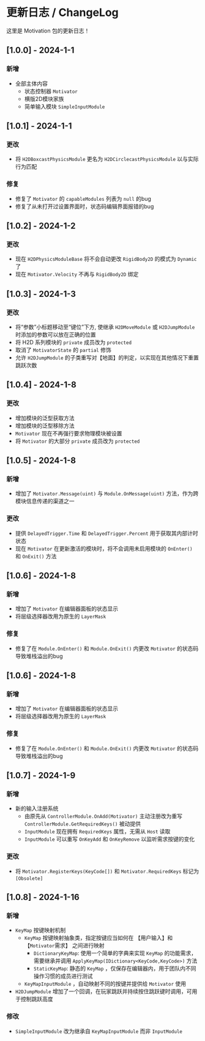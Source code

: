 # 更新日志 / ChangeLog

这里是 Motivation 包的更新日志！

## [1.0.0] - 2024-1-1
### 新增
* 全部主体内容
  * 状态控制器 `Motivator`
  * 横版2D模块家族
  * 简单输入模块 `SimpleInputModule`
  

## [1.0.1] - 2024-1-1
### 更改
* 将 `H2DBoxcastPhysicsModule` 更名为 `H2DCirclecastPhysicsModule` 以与实际行为匹配

### 修复
* 修复了 `Motivator` 的 `capableModules` 列表为 `null` 的bug
* 修复了从未打开过设置界面时，状态码编辑界面报错的bug
  

## [1.0.2] - 2024-1-2
### 更改
* 现在 `H2DPhysicsModuleBase` 将不会自动更改 `RigidBody2D` 的模式为 `Dynamic` 了
* 现在 `Motivator.Velocity` 不再与 `RigidBody2D` 绑定
  

## [1.0.3] - 2024-1-3
### 更改
* 将“参数”小标题移动至“键位”下方, 使继承 `H2DMoveModule` 或 `H2DJumpModule` 时添加的参数可以放在正确的位置  
* 将 H2D 系列模块的 `private` 成员改为 `protected`
* 取消了 `MotivatorState` 的 `partial` 修饰
* 允许 `H2DJumpModule` 的子类重写对【地面】的判定，以实现在其他情况下重置跳跃次数
  

## [1.0.4] - 2024-1-8
### 更改
* 增加模块的泛型获取方法
* 增加模块的泛型移除方法
* `Motivator` 现在不再强行要求物理模块被设置
* 将 `Motivator` 的大部分 `private` 成员改为 `protected`
  

## [1.0.5] - 2024-1-8
### 新增
* 增加了 `Motivator.Message(uint)` 与 `Module.OnMessage(uint)` 方法，作为跨模块信息传递的渠道之一 
  
### 更改
* 提供 `DelayedTrigger.Time` 和 `DelayedTrigger.Percent` 用于获取其内部计时状态
* 现在 `Motivator` 在更新激活的模块时，将不会调用未启用模块的 `OnEnter()` 和 `OnExit()` 方法
  

## [1.0.6] - 2024-1-8
### 新增
* 增加了 `Motivator` 在编辑器面板的状态显示
* 将层级选择器改用为原生的 `LayerMask`

### 修复
* 修复了在 `Module.OnEnter()` 和 `Module.OnExit()` 内更改 `Motivator` 的状态码导致堆栈溢出的bug
  

## [1.0.6] - 2024-1-8
### 新增
* 增加了 `Motivator` 在编辑器面板的状态显示
* 将层级选择器改用为原生的 `LayerMask`

### 修复
* 修复了在 `Module.OnEnter()` 和 `Module.OnExit()` 内更改 `Motivator` 的状态码导致堆栈溢出的bug


## [1.0.7] - 2024-1-9
### 新增
* 新的输入注册系统
  * 由原先从 `ControllerModule.OnAdd(Motivator)` 主动注册改为重写 `ControllerModule.GetRequiredKeys()` 被动提供
  * `InputModule` 现在拥有 `RequiredKeys` 属性，无需从 `Host` 读取
  * `InputModule` 可以重写 `OnKeyAdd` 和 `OnKeyRemove` 以监听需求按键的变化

### 更改
* 将 `Motivator.RegisterKeys(KeyCode[])` 和 `Motivator.RequiredKeys` 标记为 `[Obsolete]`


## [1.0.8] - 2024-1-16
### 新增
* `KeyMap` 按键映射机制
  * `KeyMap` 按键映射抽象类，指定按键应当如何在 【用户输入】和【`Motivator`需求】 之间进行映射
    * `DictionaryKeyMap`: 使用一个简单的字典来实现 `KeyMap` 的功能需求，需要继承并调用 `ApplyKeyMap(IDictionary<KeyCode,KeyCode>)` 方法
    * `StaticKeyMap`: 静态的 `KeyMap` ，仅保存在编辑器内，用于团队内不同操作习惯的成员进行测试
  * `KeyMapInputModule` ，自动映射不同的按键并提供给 `Motivator` 使用
* `H2DJumpModule` 增加了一个回调，在玩家跳跃并持续按住跳跃键时调用，可用于控制跳跃高度

### 修改
* `SimpleInputModule` 改为继承自 `KeyMapInputModule` 而非 `InputModule`
